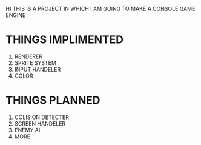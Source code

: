 HI
THIS IS A PROJECT IN WHICH I AM GOING TO MAKE A CONSOLE GAME ENGINE

# THINGS IMPLIMENTED 
1. RENDERER
2. SPRITE SYSTEM
3. INPUT HANDELER
4. COLOR

# THINGS PLANNED
1. COLISION DETECTER
2. SCREEN HANDELER
3. ENEMY AI
4. MORE
